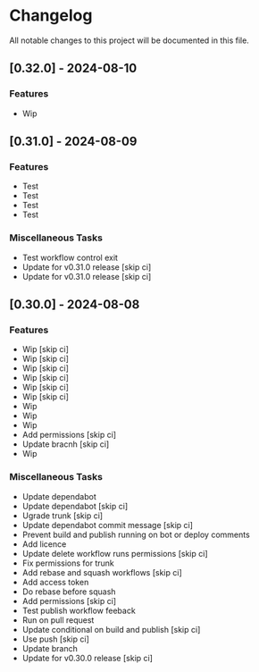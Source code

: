 # Changelog

All notable changes to this project will be documented in this file.

## [0.32.0] - 2024-08-10

### Features

- Wip

## [0.31.0] - 2024-08-09

### Features

- Test
- Test
- Test
- Test

### Miscellaneous Tasks

- Test workflow control exit
- Update for v0.31.0 release [skip ci]
- Update for v0.31.0 release [skip ci]

## [0.30.0] - 2024-08-08

### Features

- Wip [skip ci]
- Wip [skip ci]
- Wip [skip ci]
- Wip [skip ci]
- Wip [skip ci]
- Wip [skip ci]
- Wip
- Wip
- Wip
- Add permissions [skip ci]
- Update bracnh [skip ci]
- Wip

### Miscellaneous Tasks

- Update dependabot
- Update dependabot [skip ci]
- Ugrade trunk [skip ci]
- Update dependabot commit message [skip ci]
- Prevent build and publish running on bot or deploy comments
- Add licence
- Update delete workflow runs permissions [skip ci]
- Fix permissions for trunk
- Add rebase and squash workflows [skip ci]
- Add access token
- Do rebase before squash
- Add permissions [skip ci]
- Test publish workflow feeback
- Run on pull request
- Update conditional on build and publish [skip ci]
- Use push [skip ci]
- Update branch
- Update for v0.30.0 release [skip ci]

<!-- generated by git-cliff -->
